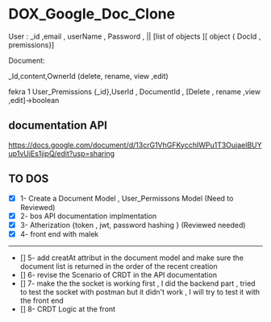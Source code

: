 # DOX_Google_Doc_Clone

User  : 
_id ,email , userName , Password , || [list of objects ][ object { DocId  , premissions}] 


Document:

_Id,content,OwnerId (delete, rename, view ,edit)


fekra 1 
User_Premissions 
{_id},UserId , DocumentId , [Delete , rename ,view ,edit]->boolean 
 

## documentation API 
https://docs.google.com/document/d/13crG1VhGFKycchIWPu1T3OujaelBUYup1vUjEs1jipQ/edit?usp=sharing



## TO DOS 
- [x] 1- Create a Document Model , User_Permissons Model (Need to Reviewed)
- [x] 2- bos API documentation implmentation 
- [x] 3- Atherization {token , jwt, password hashing } (Reviewed needed)
- [x] 4- front end with malek 
----------------------------------- 
- [] 5- add creatAt attribut in the document model and make sure the document list is returned in the order of the recent creation   
- [] 6- revise the Scenario of CRDT  in the API documentation
- [] 7- make the the socket is working first , I did the backend part , tried to test the socket with 
postman but it didn't work , I will try to test it with the front end
- [] 8- CRDT Logic at the front 
